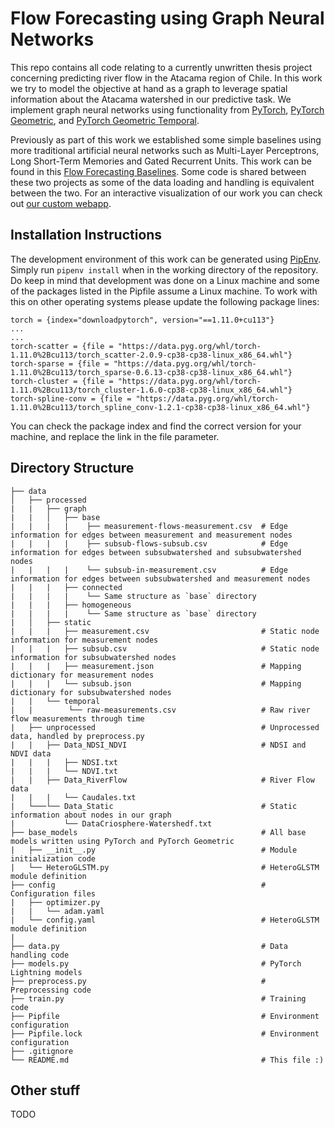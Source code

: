 # Flow Forecasting using Graph Neural Networks
This repo contains all code relating to a currently unwritten thesis project concerning predicting river flow in the Atacama region of Chile. In this work we try to model the objective at hand as a graph to leverage spatial information about the Atacama watershed in our predictive task. We implement graph neural networks using functionality from [PyTorch](https://github.com/pytorch/pytorch), [PyTorch Geometric](https://github.com/pyg-team/pytorch_geometric), and [PyTorch Geometric Temporal](https://github.com/benedekrozemberczki/pytorch_geometric_temporal). 

Previously as part of this work we established some simple baselines using more traditional artificial neural networks such as Multi-Layer Perceptrons, Long Short-Term Memories and Gated Recurrent Units. This work can be found in this [Flow Forecasting Baselines](https://github.com/DanielPerezJensen/flow-forecasting-baselines). Some code is shared between these two projects as some of the data loading and handling is equivalent between the two. For an interactive visualization of our work you can check out [our custom webapp](https://github.com/DanielPerezJensen/flow-forecasting-graph-webapp).

## Installation Instructions
The development environment of this work can be generated using [PipEnv](https://pipenv.pypa.io/en/latest/). Simply run `pipenv install` when in the working directory of the repository. Do keep in mind that development was done on a Linux machine and some of the packages listed in the Pipfile assume a Linux machine. To work with this on other operating systems please update the following package lines:
```
torch = {index="downloadpytorch", version="==1.11.0+cu113"}
...
...
torch-scatter = {file = "https://data.pyg.org/whl/torch-1.11.0%2Bcu113/torch_scatter-2.0.9-cp38-cp38-linux_x86_64.whl"}
torch-sparse = {file = "https://data.pyg.org/whl/torch-1.11.0%2Bcu113/torch_sparse-0.6.13-cp38-cp38-linux_x86_64.whl"}
torch-cluster = {file = "https://data.pyg.org/whl/torch-1.11.0%2Bcu113/torch_cluster-1.6.0-cp38-cp38-linux_x86_64.whl"}
torch-spline-conv = {file = "https://data.pyg.org/whl/torch-1.11.0%2Bcu113/torch_spline_conv-1.2.1-cp38-cp38-linux_x86_64.whl"}
```
You can check the package index and find the correct version for your machine, and replace the link in the file parameter.

## Directory Structure 
```
├── data
│   ├── processed    
|   |   ├── graph
|   |   │   ├── base
|   |   |   |    ├── measurement-flows-measurement.csv  # Edge information for edges between measurement and measurement nodes
|   |   |   |    ├── subsub-flows-subsub.csv            # Edge information for edges between subsubwatershed and subsubwatershed nodes
|   |   |   |    └── subsub-in-measurement.csv          # Edge information for edges between subsubwatershed and measurement nodes
|   |   |   ├── connected
|   |   |   |    └── Same structure as `base` directory
|   |   |   ├── homogeneous
|   |   |   |    └── Same structure as `base` directory
|   │   ├── static
|   |   |   ├── measurement.csv                         # Static node information for measurement nodes
|   |   |   ├── subsub.csv                              # Static node information for subsubwatershed nodes
|   |   |   ├── measurement.json                        # Mapping dictionary for measurement nodes
|   |   |   └── subsub.json                             # Mapping dictionary for subsubwatershed nodes
|   |   └── temporal
|   |        └── raw-measurements.csv                   # Raw river flow measurements through time
|   ├── unprocessed                                     # Unprocessed data, handled by preprocess.py
|   |   ├── Data_NDSI_NDVI                              # NDSI and NDVI data
|   |   |   ├── NDSI.txt
|   |   |   └── NDVI.txt
|   |   ├── Data_RiverFlow                              # River Flow data
|   |   |   └── Caudales.txt
|   └───└── Data_Static                                 # Static information about nodes in our graph
|           └── DataCriosphere-Watershedf.txt
├── base_models                                         # All base models written using PyTorch and PyTorch Geometric
|   ├── __init__.py                                     # Module initialization code
|   └── HeteroGLSTM.py                                  # HeteroGLSTM module definition
├── config                                              # Configuration files
|   ├── optimizer.py
|   |   └── adam.yaml
|   └── config.yaml                                     # HeteroGLSTM module definition
|
├── data.py                                             # Data handling code
├── models.py                                           # PyTorch Lightning models
├── preprocess.py                                       # Preprocessing code
├── train.py                                            # Training code
├── Pipfile                                             # Environment configuration
├── Pipfile.lock                                        # Environment configuration
├── .gitignore   
└── README.md                                           # This file :)
```

## Other stuff
TODO
